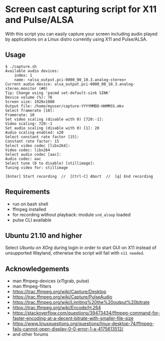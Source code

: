 # Screen cast capturing script for X11 and Pulse/ALSA

With this script you can easily capture your screen including audio played by applications on a Linux distro currently using X11 and Pulse/ALSA.

## Usage

```plain
$ ./capture.sh
Available audio devices:
    index: 1
    name: <alsa_output.pci-0000_00_10.3.analog-stereo>
Current audio device: alsa_output.pci-0000_00_10.3.analog-stereo.monitor (#0)
Tip: Change using 'pacmd set-default-sink SINK'
Device volume (%): 76
Screen size: 1920x1080
Output file: /home/myuser/capture-YYYYMMDD-HHMMSS.mkv
Select framerate [10]: 
Framerate: 10
Set video scaling (disable with 0) [720:-1]: 
Video scaling: 720:-1
Set audio scaling (disable with 0) [1]: 20
Audio scaling enabled: x20
Select constant rate factor [15]: 
Constant rate factor: 15
Select video codec [libx264]: 
Video codec: libx264
Select audio codec [aac]: 
Audio codec: aac
Select tune (0 to disable) [stillimage]: 
Tuning video for: stillimage

[Enter] Start recording  //  [Ctrl-C] Abort  //  [q] End recording
```

## Requirements

- run on bash shell
- ffmpeg installed
- for recording without playback: module `snd_aloop` loaded
- pulse CLI available

## Ubuntu 21.10 and higher

Select *Ubuntu on XOrg* during login in order to start GUI on X11 instead of unsupported Wayland, otherwise the script will fail with `x11 needed`.

## Acknowledgements

- man ffmpeg-devices (x11grab, pulse)
- man ffmpeg-filters
- <https://trac.ffmpeg.org/wiki/Capture/Desktop>
- <https://trac.ffmpeg.org/wiki/Capture/PulseAudio>
- <https://trac.ffmpeg.org/wiki/Limiting%20the%20output%20bitrate>
- <https://trac.ffmpeg.org/wiki/Encode/H.264>
- <https://stackoverflow.com/questions/39473434/ffmpeg-command-for-faster-encoding-at-a-decent-bitrate-with-smaller-file-size>
- <https://www.linuxquestions.org/questions/linux-desktop-74/ffmpeg-fails-cannot-open-display-0-0-error-1-a-4175613512/>
- and other forums

